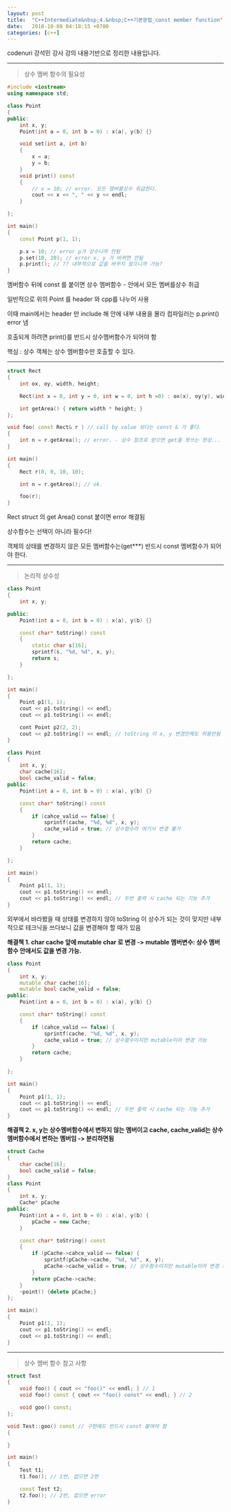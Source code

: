 ```yaml
---
layout: post
title:  "C++Intermediate&nbsp;4.&nbsp;C++기본문법_const member function"
date:   2018-10-08 04:18:15 +0700
categories: [c++]
---
```


codenuri 강석민 강사 강의 내용기반으로 정리한 내용입니다.

---

> 상수 멤버 함수의 필요성


```cpp
#include <iostream>
using namespace std;

class Point
{
public:
    int x, y;
    Point(int a = 0, int b = 0) : x(a), y(b) {}

    void set(int a, int b)
    {
        x = a;
        y = b;
    }
    void print() const
    {
        // x = 10; // error. 모든 멤버를상수 취급한다.
        cout << x << ", " << y << endl;
    }

};

int main()
{
    const Point p(1, 1);

    p.x = 10; // error p가 상수니까 안됨
    p.set(10, 20); // error x, y 가 바뀌면 안됨
    p.print(); // ?? 내부적으로 값을 바꾸지 않으니까 가능?
}
```

멤버함수 뒤에 const 를 붙이면 상수 멤버함수 - 안에서 모든 멤버를상수 취급

일반적으로 위의 Point 를 header 와 cpp를 나누어 사용

이때 main에서는 header 만 include 해 안에 내부 내용을 몰라 컴파일러는 p.print() error 냄

호출되게 하려면 print()를 반드시 상수멤버함수가 되어야 함

핵심 : 상수 객체는 상수 멤버함수만 호출할 수 있다.

---

``` cpp
struct Rect
{
    int ox, oy, width, height;

    Rect(int x = 0, int y = 0, int w = 0, int h =0) : ox(x), oy(y), width(w), height(h) {}

    int getArea() { return width * height; }
};

void foo( const Rect& r ) // call by value 보다는 const & 가 좋다.
{
    int n = r.getArea(); // error. - 상수 참조로 받으면 get을 못쓰는 현상...
}

int main()
{
    Rect r(0, 0, 10, 10);

    int n = r.getArea(); // ok.

    foo(r);
}

```

Rect struct 의 get Area() const 붙이면 error 해결됨

상수함수는 선택이 아니라 필수다!

객체의 상태를 변경하지 않은 모든 멤버함수는(get***) 반드시 const 멤버함수가 되어야 한다.

---

> 논리적 상수성

``` cpp
class Point
{
    int x, y;

public:
    Point(int a = 0, int b = 0) : x(a), y(b) {}

    const char* toString() const
    {
        static char s[16];
        sprintf(s, "%d, %d", x, y);
        return s;
    }

};

int main()
{
    Point p1(1, 1);
    cout << p1.toString() << endl;
    cout << p1.toString() << endl;

    cont Point p2(2, 2);
    cout << p2.toString() << endl; // toString 이 x, y 변경안해도 허용안됨 -> toString 뒤에 const 붙여야함
}
```

``` cpp
class Point
{
    int x, y;
    char cache[16];
    bool cache_valid = false;
public:
    Point(int a = 0, int b = 0) : x(a), y(b) {}

    const char* toString() const
    {
        if (cahce_valid == false) {
            sprintf(cache, "%d, %d", x, y);
            cache_valid = true; // 상수함수라 여기서 변경 불가
        }
        return cache;
    }

};

int main()
{
    Point p1(1, 1);
    cout << p1.toString() << endl;
    cout << p1.toString() << endl; // 두번 출력 시 cache 되는 기능 추가
}
```

외부에서 바라봤을 때 상태를 변경하지 않아 toString 이 상수가 되는 것이 맞지만 내부적으로 테크닉을 쓰다보니 값을 변경해야 할 때가 있음

**해결책 1. char cache 앞에 mutable char 로 변경 -> mutable 멤버변수: 상수 멤버함수 안에서도 값을 변경 가능.**

``` cpp
class Point
{
    int x, y;
    mutable char cache[16];
    mutable bool cache_valid = false;
public:
    Point(int a = 0, int b = 0) : x(a), y(b) {}

    const char* toString() const
    {
        if (cahce_valid == false) {
            sprintf(cache, "%d, %d", x, y);
            cache_valid = true; // 상수함수이지만 mutable이라 변경 가능
        }
        return cache;
    }

};

int main()
{
    Point p1(1, 1);
    cout << p1.toString() << endl;
    cout << p1.toString() << endl; // 두번 출력 시 cache 되는 기능 추가
}
```

**해결책 2. x, y는 상수멤버함수에서 변하지 않는 멤버이고 cache, cache_valid는 상수멤버함수에서 변하는 멤버임 -> 분리하면됨**


``` cpp
struct Cache
{
    char cache[16];
    bool cache_valid = false;
}
class Point
{
    int x, y;
    Cache* pCache
public:
    Point(int a = 0, int b = 0) : x(a), y(b) {
        pCache = new Cache;
    }

    const char* toString() const
    {
        if (pCache->cahce_valid == false) {
            sprintf(pCache->cache, "%d, %d", x, y);
            pCache->cache_valid = true; // 상수함수이지만 mutable이라 변경 가능
        }
        return pCache->cache;
    }
    ~point() {delete pCache;}
};

int main()
{
    Point p1(1, 1);
    cout << p1.toString() << endl;
    cout << p1.toString() << endl;
}
```

---

> 상수 멤버 함수 참고 사항

``` cpp
struct Test
{
    void foo() { cout << "foo()" << endl; } // 1
    void foo() const { cout << "foo() const" << endl; } // 2

    void goo() const;
};

void Test::goo() const // 구현에도 반드시 const 붙여야 함
{

}

int main()
{
    Test t1;
    t1.foo(); // 1번, 없으면 2번

    const Test t2;
    t2.foo(); // 2번, 없으면 error
}
```
